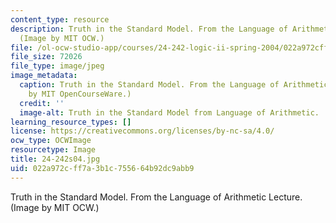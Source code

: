 ```yaml
---
content_type: resource
description: Truth in the Standard Model. From the Language of Arithmetic Lecture.
  (Image by MIT OCW.)
file: /ol-ocw-studio-app/courses/24-242-logic-ii-spring-2004/022a972cff7a3b1c755664b92dc9abb9_24-242s04.jpg
file_size: 72026
file_type: image/jpeg
image_metadata:
  caption: Truth in the Standard Model. From the Language of Arithmetic Lecture. (Image
    by MIT OpenCourseWare.)
  credit: ''
  image-alt: Truth in the Standard Model from Language of Arithmetic.
learning_resource_types: []
license: https://creativecommons.org/licenses/by-nc-sa/4.0/
ocw_type: OCWImage
resourcetype: Image
title: 24-242s04.jpg
uid: 022a972c-ff7a-3b1c-7556-64b92dc9abb9
---
```

Truth in the Standard Model. From the Language of Arithmetic Lecture. (Image by MIT OCW.)